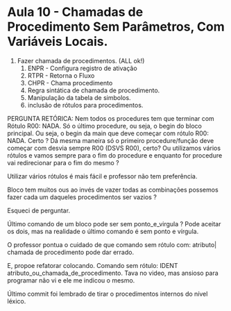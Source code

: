 # Aula 10 - Chamadas de Procedimento Sem Parâmetros, Com Variáveis Locais.

1. Fazer chamada de procedimentos. (ALL ok!)
   1. ENPR - Configura registro de ativação
   2. RTPR - Retorna o Fluxo
   3. CHPR - Chama procedimento
   4. Regra sintática de chamada de procedimento. 
   5. Manipulação da tabela de simbolos.
   6. inclusão de rótulos para procedimentos. 
   


PERGUNTA RETÓRICA: Nem todos os procedures tem que terminar com Rótulo R00: NADA. Só o último procedure, ou seja, o begin do bloco principal. Ou seja, o begin da main que deve começar com rótulo R00: NADA. Certo ? Dá mesma maneira só o primeiro procedure/função deve começar com desvia sempre R00 (DSVS R00), certo? Ou utilizamos vários rótulos e vamos sempre para o fim do procedure e enquanto for procedure vai redirecionar para o fim do mesmo ?

Utilizar vários rótulos é mais fácil e professor não tem preferência. 
 

Bloco tem muitos ous ao invés de vazer todas as combinações possemos fazer cada um daqueles procedimentos ser vazios ? 

Esqueci de perguntar. 


Último comando de um bloco pode ser sem ponto_e_virgula ?
Pode aceitar os dois, mas na realidade o último comando é sem ponto e vírgula. 


O professor pontua o cuidado de que comando sem rótulo com: atributo| chamada de procedimento pode dar errado. 

E, propoe refatorar colocando. Comando sem rótulo: IDENT atributo_ou_chamada_de_procedimento. 
Tava no video, mas ansioso para programar não vi e ele me indicou o mesmo. 


Último commit foi lembrado de tirar o procedimentos internos do nível léxico. 
 
